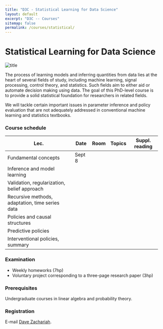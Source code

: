 ```yaml
---
title: "D3C - Statistical Learning for Data Science"
layout: default
excerpt: "D3C -- Courses"
sitemap: false
permalink: /courses/statistical/
---
```


# Statistical Learning for Data Science

![title](../../images/courses/fig_statisticallearning_small.jpg)

The process of learning models and inferring quantities from data lies at the heart of several fields of study, including machine learning, signal
processing, control theory, and statistics. Such fields aim to either aid or automate decision making using data. The goal of this PhD-level course is to provide a solid
statistical foundation for researchers in related fields.

We will tackle certain important issues in parameter inference and policy evaluation that are not adequately addressed in conventional
machine learning and statistics textbooks.

### Course schedule

| Lec. | Date | Room | Topics | Suppl. reading | 
|------|------|------|--------|----------------|
| Fundamental concepts | Sept 8 |      |        |                |  
| Inference and model learning |      |      |        |                |  
| Validation, regularization, belief approach |      |      |        |                |  
| Recursive methods, adaptation, time series data |      |      |        |                |  
| Policies and causal structures |      |      |        |                |  
| Predictive policies |      |      |        |                |  
| Interventional policies, summary |      |      |        |                |  


### Examination
* Weekly homeworks (7hp)
* Voluntary project corresponding to a three-page research paper (3hp)

### Prerequisites
Undergraduate courses in linear algebra and probability theory.

### Registration
E-mail [Dave Zachariah](https://www.uu.se/en/contact-and-organisation/staff?query=N13-1398). 

